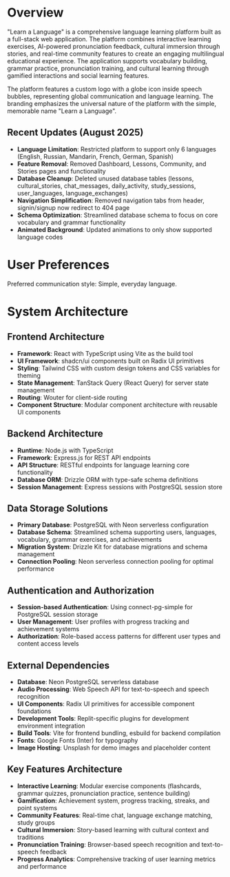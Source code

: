 # Overview

"Learn a Language" is a comprehensive language learning platform built as a full-stack web application. The platform combines interactive learning exercises, AI-powered pronunciation feedback, cultural immersion through stories, and real-time community features to create an engaging multilingual educational experience. The application supports vocabulary building, grammar practice, pronunciation training, and cultural learning through gamified interactions and social learning features.

The platform features a custom logo with a globe icon inside speech bubbles, representing global communication and language learning. The branding emphasizes the universal nature of the platform with the simple, memorable name "Learn a Language".

## Recent Updates (August 2025)
- **Language Limitation**: Restricted platform to support only 6 languages (English, Russian, Mandarin, French, German, Spanish)
- **Feature Removal**: Removed Dashboard, Lessons, Community, and Stories pages and functionality
- **Database Cleanup**: Deleted unused database tables (lessons, cultural_stories, chat_messages, daily_activity, study_sessions, user_languages, language_exchanges)
- **Navigation Simplification**: Removed navigation tabs from header, signin/signup now redirect to 404 page
- **Schema Optimization**: Streamlined database schema to focus on core vocabulary and grammar functionality
- **Animated Background**: Updated animations to only show supported language codes

# User Preferences

Preferred communication style: Simple, everyday language.

# System Architecture

## Frontend Architecture
- **Framework**: React with TypeScript using Vite as the build tool
- **UI Framework**: shadcn/ui components built on Radix UI primitives
- **Styling**: Tailwind CSS with custom design tokens and CSS variables for theming
- **State Management**: TanStack Query (React Query) for server state management
- **Routing**: Wouter for client-side routing
- **Component Structure**: Modular component architecture with reusable UI components

## Backend Architecture
- **Runtime**: Node.js with TypeScript
- **Framework**: Express.js for REST API endpoints
- **API Structure**: RESTful endpoints for language learning core functionality
- **Database ORM**: Drizzle ORM with type-safe schema definitions
- **Session Management**: Express sessions with PostgreSQL session store

## Data Storage Solutions
- **Primary Database**: PostgreSQL with Neon serverless configuration
- **Database Schema**: Streamlined schema supporting users, languages, vocabulary, grammar exercises, and achievements
- **Migration System**: Drizzle Kit for database migrations and schema management
- **Connection Pooling**: Neon serverless connection pooling for optimal performance

## Authentication and Authorization
- **Session-based Authentication**: Using connect-pg-simple for PostgreSQL session storage
- **User Management**: User profiles with progress tracking and achievement systems
- **Authorization**: Role-based access patterns for different user types and content access levels

## External Dependencies
- **Database**: Neon PostgreSQL serverless database
- **Audio Processing**: Web Speech API for text-to-speech and speech recognition
- **UI Components**: Radix UI primitives for accessible component foundations
- **Development Tools**: Replit-specific plugins for development environment integration
- **Build Tools**: Vite for frontend bundling, esbuild for backend compilation
- **Fonts**: Google Fonts (Inter) for typography
- **Image Hosting**: Unsplash for demo images and placeholder content

## Key Features Architecture
- **Interactive Learning**: Modular exercise components (flashcards, grammar quizzes, pronunciation practice, sentence building)
- **Gamification**: Achievement system, progress tracking, streaks, and point systems
- **Community Features**: Real-time chat, language exchange matching, study groups
- **Cultural Immersion**: Story-based learning with cultural context and traditions
- **Pronunciation Training**: Browser-based speech recognition and text-to-speech feedback
- **Progress Analytics**: Comprehensive tracking of user learning metrics and performance
